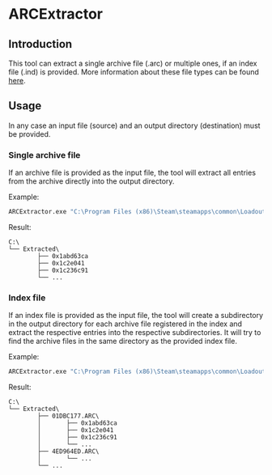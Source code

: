 # ARCExtractor
## Introduction
This tool can extract a single archive file (.arc) or multiple ones, if an index file (.ind) is provided.
More information about these file types can be found [here](https://docs.google.com/document/d/1Kn2KrpXRizShMpyRmibUjYktJovF-_EQ36Mbht5q7sY).
## Usage
In any case an input file (source) and an output directory (destination) must be provided.
### Single archive file
If an archive file is provided as the input file, the tool will extract all entries from the archive directly into the output directory.

Example:
```sh
ARCExtractor.exe "C:\Program Files (x86)\Steam\steamapps\common\Loadout\Data\01DBC177.ARC" "C:\Extracted"
```
Result:
```
C:\
└── Extracted\
        ├── 0x1abd63ca
        ├── 0x1c2e041
        ├── 0x1c236c91
        └── ...
```
### Index file
If an index file is provided as the input file, the tool will create a subdirectory in the output directory for each archive file registered in the index and extract the respective entries into the respective subdirectories. It will try to find the archive files in the same directory as the provided index file.

Example:
```sh
ARCExtractor.exe "C:\Program Files (x86)\Steam\steamapps\common\Loadout\Data\index.ind" "C:\Extracted"
```
Result:
```
C:\
└── Extracted\
        ├── 01DBC177.ARC\
        │       ├── 0x1abd63ca
        │       ├── 0x1c2e041
        │       ├── 0x1c236c91
        │       └── ...
        ├── 4ED964ED.ARC\
        │       └── ...
        └── ...
```
